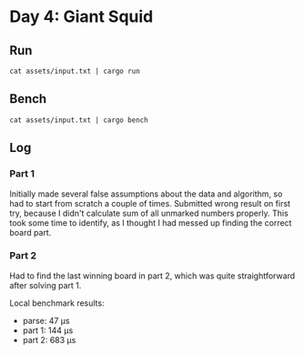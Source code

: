 # Day 4: Giant Squid

## Run

```
cat assets/input.txt | cargo run
```

## Bench

```
cat assets/input.txt | cargo bench
```

## Log

### Part 1

Initially made several false assumptions about the data and algorithm, so had 
to start from scratch a couple of times.
Submitted wrong result on first try, because I didn't calculate sum of all
unmarked numbers properly. This took some time to identify, as I thought I had 
messed up finding the correct board part.

### Part 2

Had to find the last winning board in part 2, which was quite straightforward 
after solving part 1.

Local benchmark results:

* parse: 47 μs
* part 1: 144 μs
* part 2: 683 μs
 
